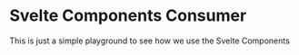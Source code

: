 # Svelte Components Consumer

This is just a simple playground to see how we use the Svelte Components

